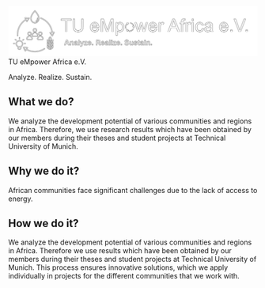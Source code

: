 <img src="/logo/logo-white-border-black.svg"/>
TU eMpower Africa e.V.

Analyze. Realize. Sustain.

## What we do?

We analyze the development potential of various communities and regions in Africa. Therefore, we use research results which have been obtained by our members during their theses and student projects at Technical University of Munich.

## Why we do it?

African communities face significant challenges due to the lack of access to energy.

## How we do it?

We analyze the development potential of various communities and regions in Africa. Therefore we use results which have been obtained by our members during their theses and student projects at Technical University of Munich. This process ensures innovative solutions, which we apply individually in projects for the different communities that we work with.